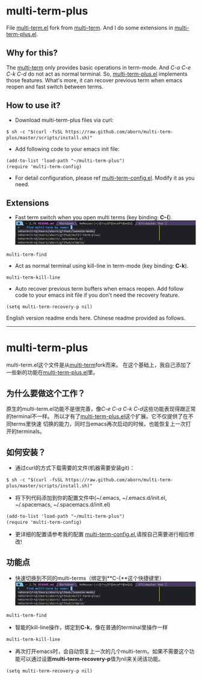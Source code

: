 # multi-term-plus
File [multi-term.el](./multi-term.el) fork from [multi-term](https://www.emacswiki.org/emacs/download/multi-term.el). 
And I do some extensions in [multi-term-plus.el](./multi-term-plus.el).

## Why for this?
The [multi-term](https://www.emacswiki.org/emacs/download/multi-term.el)
only provides basic operations in term-mode. And *C-a C-e C-k C-d* do not act as normal 
terminal. So, [multi-term-plus.el](./multi-term-plus.el) implements those features.
What's more, it can recover previous term when emacs reopen and fast switch between terms.

## How to use it?
* Download multi-term-plus files via curl:
```shell
$ sh -c "$(curl -fsSL https://raw.github.com/aborn/multi-term-plus/master/scripts/install.sh)"
```
* Add following code to your emacs init file:
```elisp
(add-to-list 'load-path "~/multi-term-plus")
(require 'multi-term-config)
```
* For detail configuration, please ref [multi-term-config.el](./multi-term-config.el). Modify it as you need.

## Extensions
* Fast term switch when you open multi terms (key binding: **C-{**).  
![](images/find.png "multi-term-find.")  
```elisp
multi-term-find
```
* Act as normal terminal using kill-line in term-mode (key binding: **C-k**).  
```elisp
multi-term-kill-line
```
* Auto recover previous term buffers when emacs reopen. Add follow code to your 
emacs init file if you don't need the recovery feature.
```elisp
(setq multi-term-recovery-p nil)
```

English version readme ends here. Chinese readme provided as follows.

--------------------------------------------------------------------------------
# multi-term-plus
multi-term.el这个文件是从[multi-term](https://www.emacswiki.org/emacs/download/multi-term.el)fork而来。
在这个基础上，我自己添加了一些新的功能在[multi-term-plus.el](./multi-term-plus.el)里。

## 为什么要做这个工作？
原生的multi-term.el功能不是很完善，像*C-e C-a C-k C-d*这些功能表现得跟正常的terminal不一样。
所以才有了[multi-term-plus.el](./multi-term-plus.el)这个扩展。它不仅提供了在不同terms里快速
切换的能力，同时当emacs再次启动的时候，也能恢复上一次打开的terminals。

## 如何安装？
* 通过curl的方式下载需要的文件(机器需要安装git)：
```shell
$ sh -c "$(curl -fsSL https://raw.github.com/aborn/multi-term-plus/master/scripts/install.sh)"
```
* 将下列代码添加到你的配置文件中(~/.emacs, ~/.emacs.d/init.el, ~/.spacemacs, ~/.spacemacs.d/init.el)
```elisp
(add-to-list 'load-path "~/multi-term-plus")
(require 'multi-term-config)
```
* 更详细的配置请参考我的配置 [multi-term-config.el](./multi-term-config.el),请按自己需要进行相应修改!

## 功能点
* 快速切换到不同的multi-terms（绑定到**C-{**这个快捷键里）   
![](images/find.png "multi-term-find.")  
```elisp
multi-term-find
```
* 智能的kill-line操作，绑定到**C-k**，像在普通的terminal里操作一样  
```elisp
multi-term-kill-line
```
* 再次打开emacs时，会自动恢复上一次的几个multi-term。如果不需要这个功能可以通过设置**multi-term-recovery-p**值为nil来关闭该功能。  
```elisp
(setq multi-term-recovery-p nil)
```

